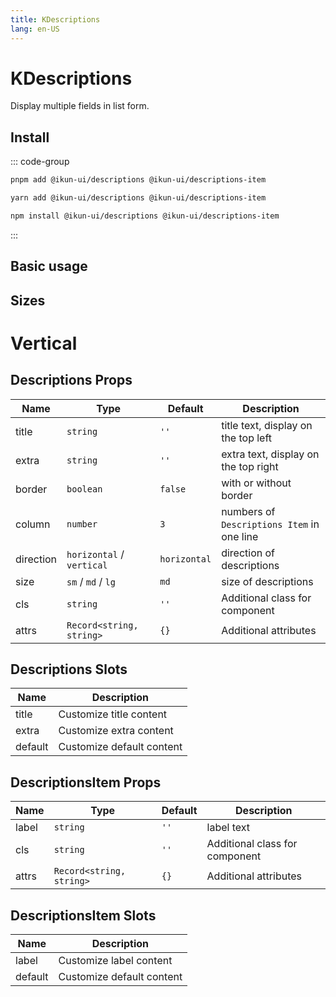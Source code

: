 ```yaml
---
title: KDescriptions
lang: en-US
---
```


# KDescriptions

Display multiple fields in list form.

## Install

::: code-group

```bash [pnpm]
pnpm add @ikun-ui/descriptions @ikun-ui/descriptions-item
```

```bash [yarn]
yarn add @ikun-ui/descriptions @ikun-ui/descriptions-item
```

```bash [npm]
npm install @ikun-ui/descriptions @ikun-ui/descriptions-item
```

:::

## Basic usage

<demo src="descriptions/basic.svelte"  github='Descriptions'></demo>

## Sizes

<demo src="descriptions/sizes.svelte"  github='Descriptions'></demo>

# Vertical

<demo src="descriptions/vertical.svelte"  github='Descriptions'></demo>

## Descriptions Props

| Name      | Type                      | Default      | Description                                |
| --------- | ------------------------- | ------------ | ------------------------------------------ |
| title     | `string`                  | `''`         | title text, display on the top left        |
| extra     | `string`                  | `''`         | extra text, display on the top right       |
| border    | `boolean`                 | `false`      | with or without border                     |
| column    | `number`                  | `3`          | numbers of `Descriptions Item` in one line |
| direction | `horizontal` / `vertical` | `horizontal` | direction of descriptions                  |
| size      | `sm` / `md` / `lg`        | `md`         | size of descriptions                       |
| cls       | `string`                  | `''`         | Additional class for component             |
| attrs     | `Record<string, string>`  | `{}`         | Additional attributes                      |

## Descriptions Slots

| Name    | Description               |
| ------- | ------------------------- |
| title   | Customize title content   |
| extra   | Customize extra content   |
| default | Customize default content |

## DescriptionsItem Props

| Name  | Type                     | Default | Description                    |
| ----- | ------------------------ | ------- | ------------------------------ |
| label | `string`                 | `''`    | label text                     |
| cls   | `string`                 | `''`    | Additional class for component |
| attrs | `Record<string, string>` | `{}`    | Additional attributes          |

## DescriptionsItem Slots

| Name    | Description               |
| ------- | ------------------------- |
| label   | Customize label content   |
| default | Customize default content |
